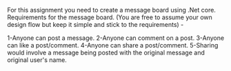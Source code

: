 For this assignment you need to create a message board using .Net core.
Requirements for the message board. (You are free to assume your own design flow but keep it simple and stick to the requirements) -

1-Anyone can post a message.
2-Anyone can comment on a post.
3-Anyone can like a post/comment.
4-Anyone can share a post/comment.
5-Sharing would involve a message being posted with the original message and original user's name.
